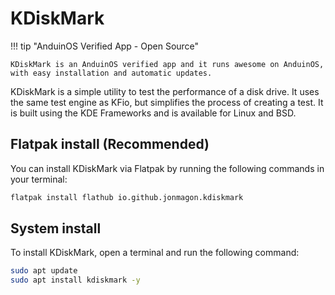 # KDiskMark

!!! tip "AnduinOS Verified App - Open Source"

    KDiskMark is an AnduinOS verified app and it runs awesome on AnduinOS, with easy installation and automatic updates.

KDiskMark is a simple utility to test the performance of a disk drive. It uses the same test engine as KFio, but simplifies the process of creating a test. It is built using the KDE Frameworks and is available for Linux and BSD.

## Flatpak install (Recommended)

You can install KDiskMark via Flatpak by running the following commands in your terminal:

```bash
flatpak install flathub io.github.jonmagon.kdiskmark
```

## System install

To install KDiskMark, open a terminal and run the following command:

```bash
sudo apt update
sudo apt install kdiskmark -y
```
